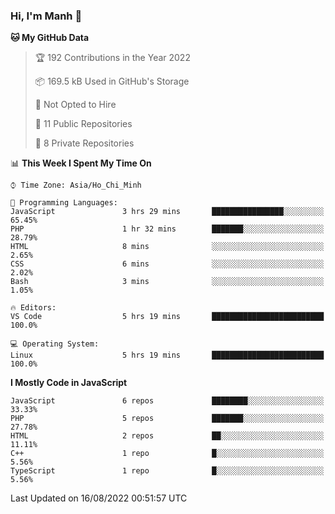 ### Hi, I'm Manh 👋

<!--START_SECTION:waka-->
**🐱 My GitHub Data** 

> 🏆 192 Contributions in the Year 2022
 > 
> 📦 169.5 kB Used in GitHub's Storage 
 > 
> 🚫 Not Opted to Hire
 > 
> 📜 11 Public Repositories 
 > 
> 🔑 8 Private Repositories  
 > 
📊 **This Week I Spent My Time On** 

```text
⌚︎ Time Zone: Asia/Ho_Chi_Minh

💬 Programming Languages: 
JavaScript               3 hrs 29 mins       ████████████████░░░░░░░░░   65.45% 
PHP                      1 hr 32 mins        ███████░░░░░░░░░░░░░░░░░░   28.79% 
HTML                     8 mins              ░░░░░░░░░░░░░░░░░░░░░░░░░   2.65% 
CSS                      6 mins              ░░░░░░░░░░░░░░░░░░░░░░░░░   2.02% 
Bash                     3 mins              ░░░░░░░░░░░░░░░░░░░░░░░░░   1.05%

🔥 Editors: 
VS Code                  5 hrs 19 mins       █████████████████████████   100.0%

💻 Operating System: 
Linux                    5 hrs 19 mins       █████████████████████████   100.0%

```

**I Mostly Code in JavaScript** 

```text
JavaScript               6 repos             ████████░░░░░░░░░░░░░░░░░   33.33% 
PHP                      5 repos             ███████░░░░░░░░░░░░░░░░░░   27.78% 
HTML                     2 repos             ██░░░░░░░░░░░░░░░░░░░░░░░   11.11% 
C++                      1 repo              █░░░░░░░░░░░░░░░░░░░░░░░░   5.56% 
TypeScript               1 repo              █░░░░░░░░░░░░░░░░░░░░░░░░   5.56%

```



 Last Updated on 16/08/2022 00:51:57 UTC
<!--END_SECTION:waka-->
